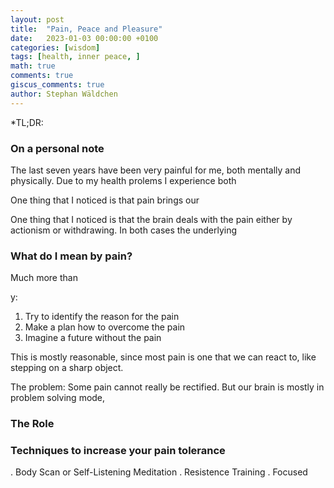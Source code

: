 ```yaml
---
layout: post
title:  "Pain, Peace and Pleasure"
date:   2023-01-03 00:00:00 +0100
categories: [wisdom]
tags: [health, inner peace, ]
math: true
comments: true
giscus_comments: true
author: Stephan Wäldchen
---
```


*TL;DR:



### On a personal note

The last seven years have been very painful for me, both mentally and physically. Due to my health prolems I experience both

One thing that I noticed is that pain brings our

One thing that I noticed is that the brain deals with the pain either by actionism or withdrawing. In both cases the underlying

### What do I mean by pain?

Much more than


y:
1. Try to identify the reason for the pain
1. Make a plan how to overcome the pain
1. Imagine a future without the pain

This is mostly reasonable, since most pain is one that we can react to, like stepping on a sharp object.

The problem: Some pain cannot really be rectified. But our brain is mostly in problem solving mode,




### The Role



### Techniques to increase your pain tolerance

. Body Scan or Self-Listening Meditation
. Resistence Training
. Focused
